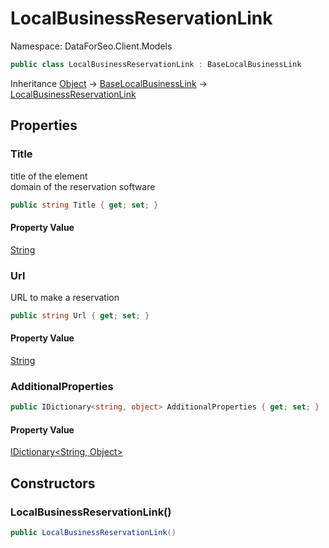 # LocalBusinessReservationLink

Namespace: DataForSeo.Client.Models

```csharp
public class LocalBusinessReservationLink : BaseLocalBusinessLink
```

Inheritance [Object](https://docs.microsoft.com/en-us/dotnet/api/system.object) → [BaseLocalBusinessLink](./dataforseo.client.models.baselocalbusinesslink.md) → [LocalBusinessReservationLink](./dataforseo.client.models.localbusinessreservationlink.md)

## Properties

### **Title**

title of the element
 <br>domain of the reservation software

```csharp
public string Title { get; set; }
```

#### Property Value

[String](https://docs.microsoft.com/en-us/dotnet/api/system.string)<br>

### **Url**

URL to make a reservation

```csharp
public string Url { get; set; }
```

#### Property Value

[String](https://docs.microsoft.com/en-us/dotnet/api/system.string)<br>

### **AdditionalProperties**

```csharp
public IDictionary<string, object> AdditionalProperties { get; set; }
```

#### Property Value

[IDictionary&lt;String, Object&gt;](https://docs.microsoft.com/en-us/dotnet/api/system.collections.generic.idictionary-2)<br>

## Constructors

### **LocalBusinessReservationLink()**

```csharp
public LocalBusinessReservationLink()
```
